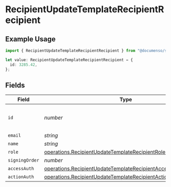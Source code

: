 # RecipientUpdateTemplateRecipientRecipient

## Example Usage

```typescript
import { RecipientUpdateTemplateRecipientRecipient } from "@documenso/sdk-typescript/models/operations";

let value: RecipientUpdateTemplateRecipientRecipient = {
  id: 3285.42,
};
```

## Fields

| Field                                                                                                                                          | Type                                                                                                                                           | Required                                                                                                                                       | Description                                                                                                                                    |
| ---------------------------------------------------------------------------------------------------------------------------------------------- | ---------------------------------------------------------------------------------------------------------------------------------------------- | ---------------------------------------------------------------------------------------------------------------------------------------------- | ---------------------------------------------------------------------------------------------------------------------------------------------- |
| `id`                                                                                                                                           | *number*                                                                                                                                       | :heavy_check_mark:                                                                                                                             | The ID of the recipient to update.                                                                                                             |
| `email`                                                                                                                                        | *string*                                                                                                                                       | :heavy_minus_sign:                                                                                                                             | N/A                                                                                                                                            |
| `name`                                                                                                                                         | *string*                                                                                                                                       | :heavy_minus_sign:                                                                                                                             | N/A                                                                                                                                            |
| `role`                                                                                                                                         | [operations.RecipientUpdateTemplateRecipientRoleRequest](../../models/operations/recipientupdatetemplaterecipientrolerequest.md)               | :heavy_minus_sign:                                                                                                                             | N/A                                                                                                                                            |
| `signingOrder`                                                                                                                                 | *number*                                                                                                                                       | :heavy_minus_sign:                                                                                                                             | N/A                                                                                                                                            |
| `accessAuth`                                                                                                                                   | [operations.RecipientUpdateTemplateRecipientAccessAuthRequest](../../models/operations/recipientupdatetemplaterecipientaccessauthrequest.md)[] | :heavy_minus_sign:                                                                                                                             | N/A                                                                                                                                            |
| `actionAuth`                                                                                                                                   | [operations.RecipientUpdateTemplateRecipientActionAuthRequest](../../models/operations/recipientupdatetemplaterecipientactionauthrequest.md)[] | :heavy_minus_sign:                                                                                                                             | N/A                                                                                                                                            |